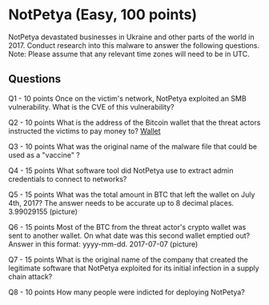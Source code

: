 # NotPetya (Easy, 100 points)

NotPetya devastated businesses in Ukraine and other parts of the world in 2017. Conduct research into this malware to answer the following questions.
Note: Please assume that any relevant time zones will need to be in UTC.

## Questions
Q1 - 10 points
Once on the victim's network, NotPetya exploited an SMB vulnerability. What is the CVE of this vulnerability?

Q2 - 10 points
What is the address of the Bitcoin wallet that the threat actors instructed the victims to pay money to?
[Wallet](https://www.blockchain.com/explorer/search?search=1Mz7153HMuxXTuR2R1t78mGSdzaAtNbBWX)

Q3 - 10 points
What was the original name of the malware file that could be used as a "vaccine" ?

Q4 - 15 points
What software tool did NotPetya use to extract admin credentials to connect to networks?

Q5 - 15 points
What was the total amount in BTC that left the wallet on July 4th, 2017? The answer needs to be accurate up to 8 decimal places.
3.99029155 (picture)

Q6 - 15 points
Most of the BTC from the threat actor's crypto wallet was sent to another wallet. On what date was this second wallet emptied out? Answer in this format: yyyy-mm-dd.
2017-07-07 (picture)

Q7 - 15 points
What is the original name of the company that created the legitimate software that NotPetya exploited for its initial infection in a supply chain attack?

Q8 - 10 points
How many people were indicted for deploying NotPetya?
